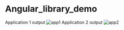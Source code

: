 # Angular_library_demo
Application 1 output
![app1](https://user-images.githubusercontent.com/28898013/148576604-d09f0522-21e1-4e14-9b00-58f33485b0f3.png)
Application 2 output
![app2](https://user-images.githubusercontent.com/28898013/148576622-6f9e0b9e-5818-45ba-88b0-2f9ee4ad0c3e.png)

